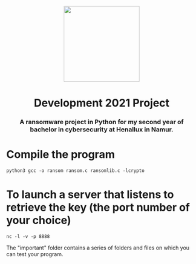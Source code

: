 <p align="center">
  <img width="200" src="https://copilote.henallux.be/images/cop/logo.png">
</p>
<h1 align="center">Development 2021 Project</h1>
<h3 align="center">A ransomware project in Python for my second year of bachelor in cybersecurity at Henallux in Namur.</h3>


<h1>Compile the program</h1>
<code>python3 gcc -o ransom ransom.c ransomlib.c -lcrypto</code>

<h1>To launch a server that listens to retrieve the key (the port number of your choice)</h1>
<code>nc -l -v -p 8888</code>

The "important" folder contains a series of folders and files on which you can test your program.
